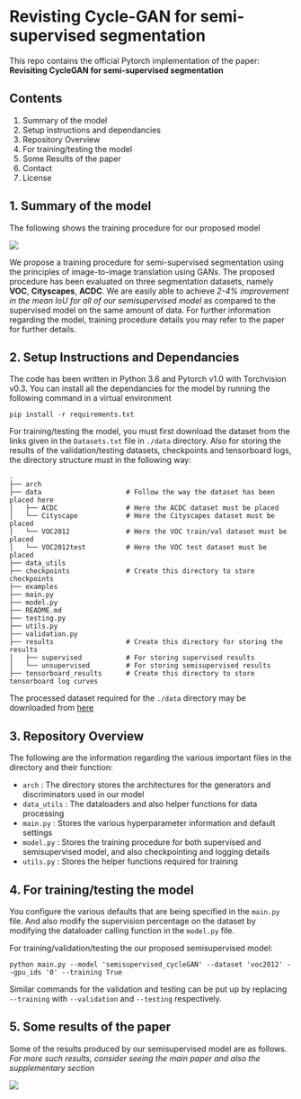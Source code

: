 # Revisting Cycle-GAN for semi-supervised segmentation
This repo contains the official Pytorch implementation of the paper: **Revisiting CycleGAN for semi-supervised segmentation**

## Contents
1. Summary of the model
2. Setup instructions and dependancies
3. Repository Overview
4. For training/testing the model
5. Some Results of the paper
6. Contact
7. License

## 1. Summary of the model
The following shows the training procedure for our proposed model

<img src='https://github.com/arnab39/Semi-supervised-cycleGAN/blob/master/examples/model_image.png'>

We propose a training procedure for semi-supervised segmentation using the principles of image-to-image translation using GANs. The proposed procedure has been evaluated on three segmentation datasets, namely **VOC**, **Cityscapes**, **ACDC**. We are easily able to achieve *2-4% improvement in the mean IoU for all of our semisupervised model* as compared to the supervised model on the same amount of data. For further information regarding the model, training procedure details you may refer to the paper for further details.

## 2. Setup Instructions and Dependancies
The code has been written in Python 3.6 and Pytorch v1.0 with Torchvision v0.3. You can install all the dependancies for the model by running the following command in a virtual environment
```
pip install -r requirements.txt
```
For training/testing the model, you must first download the dataset from the links given in the `Datasets.txt` file in `./data` directory. Also for storing the results of the validation/testing datasets, checkpoints and tensorboard logs, the directory structure must in the following way:

    .
    ├── arch                     
    ├── data                     # Follow the way the dataset has been placed here         
    │   ├── ACDC                 # Here the ACDC dataset must be placed
    │   └── Cityscape            # Here the Cityscapes dataset must be placed
    │   └── VOC2012              # Here the VOC train/val dataset must be placed
    │   └── VOC2012test          # Here the VOC test dataset must be placed
    ├── data_utils             
    ├── checkpoints              # Create this directory to store checkpoints   
    ├── examples                 
    ├── main.py                  
    ├── model.py
    ├── README.md
    ├── testing.py
    ├── utils.py
    ├── validation.py
    ├── results                  # Create this directory for storing the results
    │   ├── supervised           # For storing supervised results  
    │   └── unsupervised         # For storing semisupervised results
    ├── tensorboard_results      # Create this directory to store tensorboard log curves

The processed dataset required for the `./data` directory may be downloaded from [here](github.com)

## 3. Repository Overview
The following are the information regarding the various important files in the directory and their function:

- `arch` : The directory stores the architectures for the generators and discriminators used in our model
- `data_utils` : The dataloaders and also helper functions for data processing
- `main.py` : Stores the various hyperparameter information and default settings
- `model.py` : Stores the training procedure for both supervised and semisupervised model, and also checkpointing and logging details
- `utils.py` : Stores the helper functions required for training

## 4. For training/testing the model
You configure the various defaults that are being specified in the `main.py` file. And also modify the supervision percentage on the dataset by modifying the dataloader calling function in the `model.py` file.

For training/validation/testing the our proposed semisupervised model:

```
python main.py --model 'semisupervised_cycleGAN' --dataset 'voc2012' --gpu_ids '0' --training True    
```

Similar commands for the validation and testing can be put up by replacing `--training` with `--validation` and `--testing` respectively.

## 5. Some results of the paper
Some of the results produced by our semisupervised model are as follows. *For more such results, consider seeing the main paper and also the supplementary section*

<img src='https://github.com/arnab39/Semi-supervised-cycleGAN/blob/master/examples/result_square.png'>
